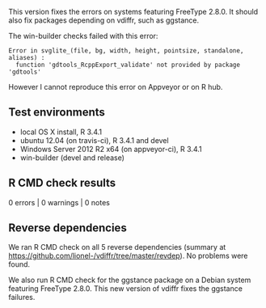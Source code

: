 This version fixes the errors on systems featuring FreeType 2.8.0. It
should also fix packages depending on vdiffr, such as ggstance.

The win-builder checks failed with this error:

```
Error in svglite_(file, bg, width, height, pointsize, standalone, aliases) :
  function 'gdtools_RcppExport_validate' not provided by package 'gdtools'
```

However I cannot reproduce this error on Appveyor or on R hub.


## Test environments

* local OS X install, R 3.4.1
* ubuntu 12.04 (on travis-ci), R 3.4.1 and devel
* Windows Server 2012 R2 x64 (on appveyor-ci), R 3.4.1
* win-builder (devel and release)


## R CMD check results

0 errors | 0 warnings | 0 notes


## Reverse dependencies

We ran R CMD check on all 5 reverse dependencies (summary at
https://github.com/lionel-/vdiffr/tree/master/revdep). No problems
were found.

We also run R CMD check for the ggstance package on a Debian system
featuring FreeType 2.8.0. This new version of vdiffr fixes the
ggstance failures.
